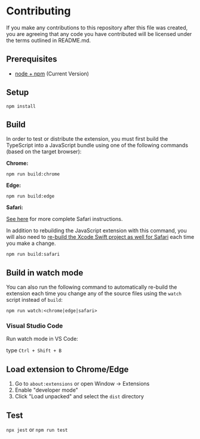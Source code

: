 # Contributing

If you make any contributions to this repository after this file was created,
you are agreeing that any code you have contributed will be licensed under the terms outlined in README.md.

## Prerequisites

* [node + npm](https://nodejs.org/) (Current Version)

## Setup

```
npm install
```

## Build

In order to test or distribute the extension, you must first build the TypeScript into a JavaScript bundle using one of the following commands (based on the target browser):

**Chrome:**

```
npm run build:chrome
```

**Edge:**

```
npm run build:edge
```

**Safari:**

[See here](safari/README.md) for more complete Safari instructions.

In addition to rebuilding the JavaScript extension with this command, you will also need to [re-build the Xcode Swift project as well for Safari](https://developer.apple.com/documentation/safariservices/safari_web_extensions/running_your_safari_web_extension#3744471) each time you make a change.

```
npm run build:safari
```


## Build in watch mode

You can also run the following command to automatically re-build the extension each time you change any of the source files using the `watch` script instead of `build`:

```
npm run watch:<chrome|edge|safari>
```

### Visual Studio Code

Run watch mode in VS Code:

type `Ctrl + Shift + B`

## Load extension to Chrome/Edge

1. Go to `about:extensions` or open Window -> Extensions
2. Enable "developer mode"
3. Click "Load unpacked" and select the `dist` directory

## Test

`npx jest` or `npm run test`
